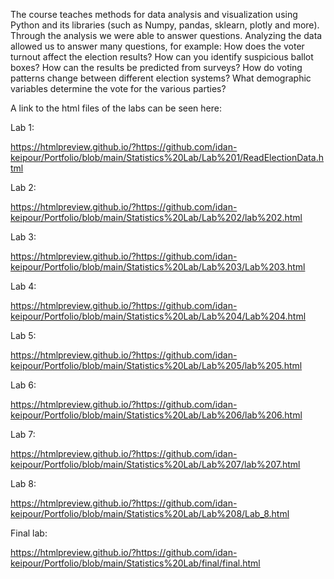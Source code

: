 The course teaches methods for data analysis and visualization using Python and its libraries (such as Numpy, pandas, sklearn, plotly and more). Through the analysis we were able to answer questions.
Analyzing the data allowed us to answer many questions, for example:
How does the voter turnout affect the election results?
How can you identify suspicious ballot boxes?
How can the results be predicted from surveys?
How do voting patterns change between different election systems?
What demographic variables determine the vote for the various parties?

A link to the html files of the labs can be seen here:


Lab 1:

https://htmlpreview.github.io/?https://github.com/idan-keipour/Portfolio/blob/main/Statistics%20Lab/Lab%201/ReadElectionData.html

Lab 2:

https://htmlpreview.github.io/?https://github.com/idan-keipour/Portfolio/blob/main/Statistics%20Lab/Lab%202/lab%202.html

Lab 3:

https://htmlpreview.github.io/?https://github.com/idan-keipour/Portfolio/blob/main/Statistics%20Lab/Lab%203/Lab%203.html

Lab 4:

https://htmlpreview.github.io/?https://github.com/idan-keipour/Portfolio/blob/main/Statistics%20Lab/Lab%204/Lab%204.html


Lab 5:

https://htmlpreview.github.io/?https://github.com/idan-keipour/Portfolio/blob/main/Statistics%20Lab/Lab%205/lab%205.html


Lab 6:

https://htmlpreview.github.io/?https://github.com/idan-keipour/Portfolio/blob/main/Statistics%20Lab/Lab%206/lab%206.html


Lab 7:

https://htmlpreview.github.io/?https://github.com/idan-keipour/Portfolio/blob/main/Statistics%20Lab/Lab%207/lab%207.html


Lab 8:

https://htmlpreview.github.io/?https://github.com/idan-keipour/Portfolio/blob/main/Statistics%20Lab/Lab%208/Lab_8.html


Final lab:

https://htmlpreview.github.io/?https://github.com/idan-keipour/Portfolio/blob/main/Statistics%20Lab/final/final.html